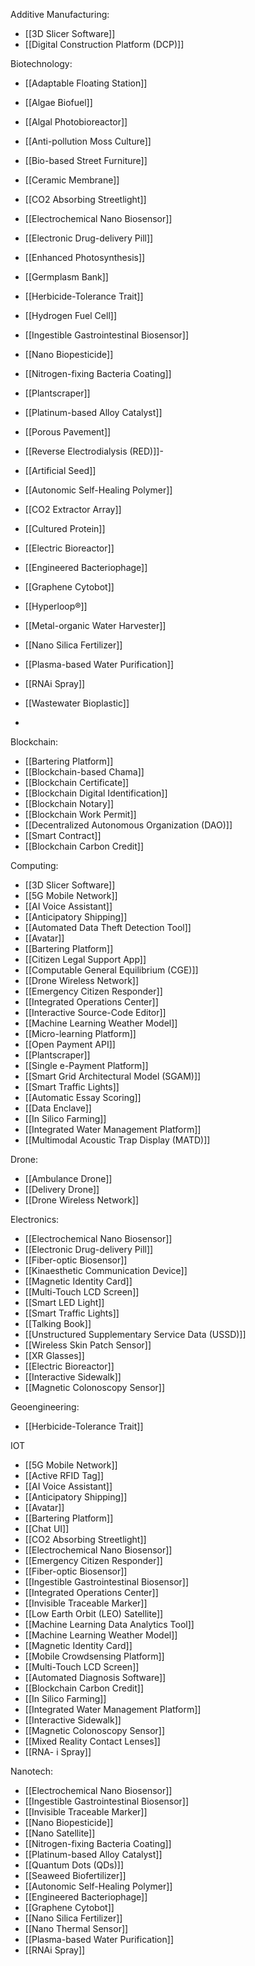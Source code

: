 Additive Manufacturing:
- [[3D Slicer Software]]
- [[Digital Construction Platform (DCP)]]


Biotechnology:
- [[Adaptable Floating Station]]
- [[Algae Biofuel]]
- [[Algal Photobioreactor]]
- [[Anti-pollution Moss Culture]]
- [[Bio-based Street Furniture]]
- [[Ceramic Membrane]]
- [[CO2 Absorbing Streetlight]]
- [[Electrochemical Nano Biosensor]]
- [[Electronic Drug-delivery Pill]]
- [[Enhanced Photosynthesis]]
- [[Germplasm Bank]]
- [[Herbicide-Tolerance Trait]]
- [[Hydrogen Fuel Cell]]
- [[Ingestible Gastrointestinal Biosensor]]
- [[Nano Biopesticide]]
- [[Nitrogen-fixing Bacteria Coating]]
- [[Plantscraper]]
- [[Platinum-based Alloy Catalyst]]
- [[Porous Pavement]]
- [[Reverse Electrodialysis (RED)]]- 
- [[Artificial Seed]]
- [[Autonomic Self-Healing Polymer]]
- [[CO2 Extractor Array]]
- [[Cultured Protein]]
- [[Electric Bioreactor]]
- [[Engineered Bacteriophage]]
- [[Graphene Cytobot]]
- [[Hyperloop®]]
- [[Metal-organic Water Harvester]]
- [[Nano Silica Fertilizer]]
- [[Plasma-based Water Purification]]
- [[RNAi Spray]]
- [[Wastewater Bioplastic]]

- 
Blockchain:
- [[Bartering Platform]]
- [[Blockchain-based Chama]]
- [[Blockchain Certificate]]
- [[Blockchain Digital Identification]]
- [[Blockchain Notary]]
- [[Blockchain Work Permit]]
- [[Decentralized Autonomous Organization (DAO)]]
- [[Smart Contract]]
- [[Blockchain Carbon Credit]]


Computing:
- [[3D Slicer Software]]
- [[5G Mobile Network]]
- [[AI Voice Assistant]]
- [[Anticipatory Shipping]]
- [[Automated Data Theft Detection Tool]]
- [[Avatar]]
- [[Bartering Platform]]
- [[Citizen Legal Support App]]
- [[Computable General Equilibrium (CGE)]]
- [[Drone Wireless Network]]
- [[Emergency Citizen Responder]]
- [[Integrated Operations Center]]
- [[Interactive Source-Code Editor]]
- [[Machine Learning Weather Model]]
- [[Micro-learning Platform]]
- [[Open Payment API]]
- [[Plantscraper]]
- [[Single e-Payment Platform]]
- [[Smart Grid Architectural Model (SGAM)]]
- [[Smart Traffic Lights]]
- [[Automatic Essay Scoring]]
- [[Data Enclave]]
- [[In Silico Farming]]
- [[Integrated Water Management Platform]]
- [[Multimodal Acoustic Trap Display (MATD)]]



Drone:
- [[Ambulance Drone]]
- [[Delivery Drone]]
- [[Drone Wireless Network]]


Electronics:
- [[Electrochemical Nano Biosensor]]
- [[Electronic Drug-delivery Pill]]
- [[Fiber-optic Biosensor]]
- [[Kinaesthetic Communication Device]]
- [[Magnetic Identity Card]]
- [[Multi-Touch LCD Screen]]
- [[Smart LED Light]]
- [[Smart Traffic Lights]]
- [[Talking Book]]
- [[Unstructured Supplementary Service Data (USSD)]]
- [[Wireless Skin Patch Sensor]]
- [[XR Glasses]]
- [[Electric Bioreactor]]
- [[Interactive Sidewalk]]
- [[Magnetic Colonoscopy Sensor]]


Geoengineering:
- [[Herbicide-Tolerance Trait]]


IOT
- [[5G Mobile Network]]
- [[Active RFID Tag]]
- [[AI Voice Assistant]]
- [[Anticipatory Shipping]]
- [[Avatar]]
- [[Bartering Platform]]
- [[Chat UI]]
- [[CO2 Absorbing Streetlight]]
- [[Electrochemical Nano Biosensor]]
- [[Emergency Citizen Responder]]
- [[Fiber-optic Biosensor]]
- [[Ingestible Gastrointestinal Biosensor]]
- [[Integrated Operations Center]]
- [[Invisible Traceable Marker]]
- [[Low Earth Orbit (LEO) Satellite]]
- [[Machine Learning Data Analytics Tool]]
- [[Machine Learning Weather Model]]
- [[Magnetic Identity Card]]
- [[Mobile Crowdsensing Platform]]
- [[Multi-Touch LCD Screen]]
- [[Automated Diagnosis Software]]
- [[Blockchain Carbon Credit]]
- [[In Silico Farming]]
- [[Integrated Water Management Platform]]
- [[Interactive Sidewalk]]
- [[Magnetic Colonoscopy Sensor]]
- [[Mixed Reality Contact Lenses]]
- [[RNA- i Spray]]

Nanotech:
- [[Electrochemical Nano Biosensor]]
- [[Ingestible Gastrointestinal Biosensor]]
- [[Invisible Traceable Marker]]
- [[Nano Biopesticide]]
- [[Nano Satellite]]
- [[Nitrogen-fixing Bacteria Coating]]
- [[Platinum-based Alloy Catalyst]]
- [[Quantum Dots (QDs)]]
- [[Seaweed Biofertilizer]]
- [[Autonomic Self-Healing Polymer]]
- [[Engineered Bacteriophage]]
- [[Graphene Cytobot]]
- [[Nano Silica Fertilizer]]
- [[Nano Thermal Sensor]]
- [[Plasma-based Water Purification]]
- [[RNAi Spray]]
